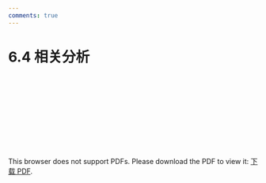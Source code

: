```yaml
---
comments: true
---
```

# 6.4 相关分析

<object data="https://eanyang7.github.io/Probability-and-Statistics/assets/6/6.4.pdf" type="application/pdf" width="700px" height="700px">
    <embed src="https://eanyang7.github.io/Probability-and-Statistics/assets/6/6.4.pdf">
        <p>This browser does not support PDFs. Please download the PDF to view it: <a href="https://eanyang7.github.io/Probability-and-Statistics/assets/6/6.4.pdf">下载 PDF</a>.</p>
    </embed>
</object>
